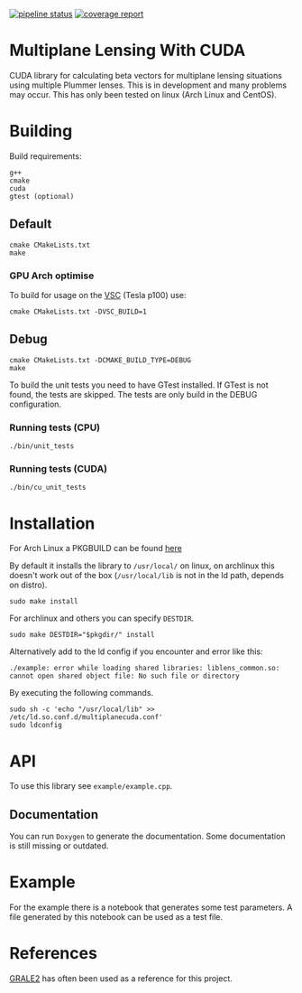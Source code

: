 [![pipeline status](http://gitlab.darkcores.net/bapr/lenstest/badges/master/pipeline.svg)](http://gitlab.darkcores.net/bapr/lenstest/commits/master)
[![coverage report](http://gitlab.darkcores.net/bapr/lenstest/badges/master/coverage.svg)](http://gitlab.darkcores.net/bapr/lenstest/commits/master)

# Multiplane Lensing With CUDA

CUDA library for calculating beta vectors for multiplane lensing
situations using multiple Plummer lenses. This is in development and
many problems may occur. This has only been tested on linux (Arch
Linux and CentOS).

# Building

Build requirements:

	g++
	cmake
	cuda
	gtest (optional)

## Default

    cmake CMakeLists.txt
    make
	
### GPU Arch optimise

To build for usage on the [VSC](https://www.vscentrum.be/) (Tesla
p100) use:

	cmake CMakeLists.txt -DVSC_BUILD=1

## Debug

    cmake CMakeLists.txt -DCMAKE_BUILD_TYPE=DEBUG
    make

To build the unit tests you need to have GTest installed. If GTest is
not found, the tests are skipped. The tests are only build in the
DEBUG configuration.

### Running tests (CPU)

    ./bin/unit_tests

### Running tests (CUDA)

    ./bin/cu_unit_tests
	
# Installation

For Arch Linux a PKGBUILD can be found [here](https://gist.github.com/darkcores/d0ee2b9d83c64d2a85aec3773a9ccced)

By default it installs the library to `/usr/local/` on linux, on
archlinux this doesn't work out of the box (`/usr/local/lib` is not in
the ld path, depends on distro).

	sudo make install
	
For archlinux and others you can specify `DESTDIR`.

	sudo make DESTDIR="$pkgdir/" install

Alternatively add to the ld config if you encounter
and error like this:

	./example: error while loading shared libraries: liblens_common.so: cannot open shared object file: No such file or directory
	
By executing the following commands.

	sudo sh -c 'echo "/usr/local/lib" >> /etc/ld.so.conf.d/multiplanecuda.conf'
	sudo ldconfig

# API

To use this library see `example/example.cpp`.

## Documentation

You can run `Doxygen` to generate the documentation. Some
documentation is still missing or outdated.

# Example

For the example there is a notebook that generates some test
parameters. A file generated by this notebook can be used as a test
file.

# References

[GRALE2](https://github.com/j0r1/GRALE2) has often been used as a
reference for this project.
